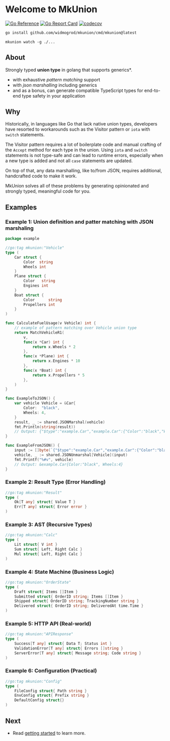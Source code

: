 # Welcome to MkUnion
[![Go Reference](https://pkg.go.dev/badge/github.com/widmogrod/mkunion.svg)](https://pkg.go.dev/github.com/widmogrod/mkunion)
[![Go Report Card](https://goreportcard.com/badge/github.com/widmogrod/mkunion)](https://goreportcard.com/report/github.com/widmogrod/mkunion)
[![codecov](https://codecov.io/gh/widmogrod/mkunion/branch/main/graph/badge.svg?token=3Z3Z3Z3Z3Z)](https://codecov.io/gh/widmogrod/mkunion)

```bash
go install github.com/widmogrod/mkunion/cmd/mkunion@latest
```

```
mkunion watch -g ./...
```

## About
Strongly typed **union type** in golang that supports generics*.

* with exhaustive _pattern matching_ support
* with _json marshalling_ including generics
* and as a bonus, can generate compatible TypeScript types for end-to-end type safety in your application

## Why
Historically, in languages like Go that lack native union types, developers have resorted to workarounds such as the Visitor pattern or `iota` with `switch` statements.

The Visitor pattern requires a lot of boilerplate code and manual crafting of the `Accept` method for each type in the union.
Using `iota` and `switch` statements is not type-safe and can lead to runtime errors, especially when a new type is added and not all `case` statements are updated.

On top of that, any data marshalling, like to/from JSON, requires additional, handcrafted code to make it work.

MkUnion solves all of these problems by generating opinionated and strongly typed, meaningful code for you.

## Examples

### Example 1: Union definition and patter matching with JSON marshaling

```go title="example/vehicle.go"
package example

//go:tag mkunion:"Vehicle"
type (
    Car struct {
        Color  string
        Wheels int
    }
    Plane struct {
        Color   string
        Engines int
    }
    Boat struct {
        Color      string
        Propellers int
    }
)

func CalculateFuelUsage(v Vehicle) int {
    // example of pattern matching over Vehicle union type
    return MatchVehicleR1(
        v,
        func(x *Car) int {
            return x.Wheels * 2
        },
        func(x *Plane) int {
            return x.Engines * 10
        },
        func(x *Boat) int {
            return x.Propellers * 5
        },
    )
}

func ExampleToJSON() {
    var vehicle Vehicle = &Car{
        Color:  "black",
        Wheels: 4,
    }
    result, _ := shared.JSONMarshal(vehicle)
    fmt.Println(string(result))
    // Output: {"$type":"example.Car","example.Car":{"Color":"black","Wheels":4}}
}

func ExampleFromJSON() {
    input := []byte(`{"$type":"example.Car","example.Car":{"Color":"black","Wheels":4}}`)
    vehicle, _ := shared.JSONUnmarshal[Vehicle](input)
    fmt.Printf("%#v", vehicle)
    // Output: &example.Car{Color:"black", Wheels:4}
}
```

### Example 2: Result Type (Error Handling)

```go title="f/datas.go"
//go:tag mkunion:"Result"
type (
    Ok[T any] struct{ Value T }
    Err[T any] struct{ Error error }
)
```

### Example 3: AST (Recursive Types)

```go title="example/calculator_example.go"
//go:tag mkunion:"Calc"
type (
    Lit struct{ V int }
    Sum struct{ Left, Right Calc }
    Mul struct{ Left, Right Calc }
)
```

### Example 4: State Machine (Business Logic)

```go
//go:tag mkunion:"OrderState"
type (
    Draft struct{ Items []Item }
    Submitted struct{ OrderID string; Items []Item }
    Shipped struct{ OrderID string; TrackingNumber string }
    Delivered struct{ OrderID string; DeliveredAt time.Time }
)
```

### Example 5: HTTP API (Real-world)

```go
//go:tag mkunion:"APIResponse"
type (
    Success[T any] struct{ Data T; Status int }
    ValidationError[T any] struct{ Errors []string }
    ServerError[T any] struct{ Message string; Code string }
)
```

### Example 6: Configuration (Practical)
```go
//go:tag mkunion:"Config"  
type (
    FileConfig struct{ Path string }
    EnvConfig struct{ Prefix string }
    DefaultConfig struct{}
)
```


## Next

- Read [getting started](https://widmogrod.github.io/mkunion/getting_started/) to learn more.
